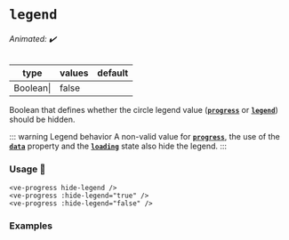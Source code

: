 # `legend`

###### Animated: ✔️

| type      | values | default |
| --------- | ------ | ------- |
| Boolean\| | false  |

Boolean that defines whether the circle legend value (**[`progress`](./progress.md)** or **[`legend`](./legend.md)**)
should be hidden.

::: warning Legend behavior
A non-valid value for **[`progress`](./progress.md)**, the use of the **[`data`](./data.md)** property
and the **[`loading`](./loading.md)** state also hide the legend.
:::

### Usage 📜

```vue
<ve-progress hide-legend />
<ve-progress :hide-legend="true" />
<ve-progress :hide-legend="false" />
```

### Examples

<hide-legend>
<template #code="{ progress, hideLegend }">
<CodeGroup>
<CodeGroupItem >

```vue:no-v-pre
<template>
  <ve-progress :progress="{{ progress }}" :hide-legend="{{ hideLegend }}"/>
  <ve-progress :progress="{{ progress }}" :hide-legend="{{ hideLegend }}">
    <template #legend-caption>
      <p>
        i'm a caption and the legend is <b>{{ hideLegend ? "hidden" : "visible" }}</b>
      </p>
    </template>
  </ve-progress>
  <ve-progress :progress="{{ progress }}" :hide-legend="{{ hideLegend }}">
    <template #legend-caption>
      <p>
        "legend"as circle legend
      </p>
    </template>
  </ve-progress>
  <ve-progress progress="evilProgress" :hide-legend="{{ hideLegend }}">
    <template #legend-caption>
      <p>
        i have a very evil "progress" value
      </p>
    </template>
  </ve-progress>
</template>
```

</CodeGroupItem>
</CodeGroup>
</template>
</hide-legend>
